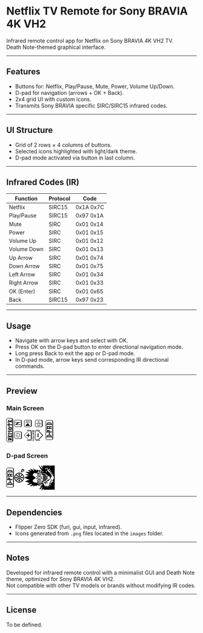 # Netflix TV Remote for Sony BRAVIA 4K VH2

Infrared remote control app for Netflix on Sony BRAVIA 4K VH2 TV.  
Death Note-themed graphical interface.

---

## Features

- Buttons for: Netflix, Play/Pause, Mute, Power, Volume Up/Down.  
- D-pad for navigation (arrows + OK + Back).  
- 2x4 grid UI with custom icons.  
- Transmits Sony BRAVIA specific SIRC/SIRC15 infrared codes.

---

## UI Structure

- Grid of 2 rows × 4 columns of buttons.  
- Selected icons highlighted with light/dark theme.  
- D-pad mode activated via button in last column.

---

## Infrared Codes (IR)

| Function   | Protocol   | Code       |
|------------|------------|------------|
| Netflix    | SIRC15     | 0x1A 0x7C  |
| Play/Pause | SIRC15     | 0x97 0x1A  |
| Mute       | SIRC       | 0x01 0x14  |
| Power      | SIRC       | 0x01 0x15  |
| Volume Up  | SIRC       | 0x01 0x12  |
| Volume Down| SIRC       | 0x01 0x13  |
| Up Arrow   | SIRC       | 0x01 0x74  |
| Down Arrow | SIRC       | 0x01 0x75  |
| Left Arrow | SIRC       | 0x01 0x34  |
| Right Arrow| SIRC       | 0x01 0x33  |
| OK (Enter) | SIRC       | 0x01 0x65  |
| Back       | SIRC15     | 0x97 0x23  |

---

## Usage

- Navigate with arrow keys and select with OK.  
- Press OK on the D-pad button to enter directional navigation mode.  
- Long press Back to exit the app or D-pad mode.  
- In D-pad mode, arrow keys send corresponding IR directional commands.

---

## Preview

### Main Screen

![Main Screen](images/main_screen_128x64.png)

### D-pad Screen

![D-pad Screen](images/dpad_scene_128x64.png)

---

## Dependencies

- Flipper Zero SDK (furi, gui, input, infrared).  
- Icons generated from `.png` files located in the `images` folder.

---

## Notes

Developed for infrared remote control with a minimalist GUI and Death Note theme, optimized for Sony BRAVIA 4K VH2.  
Not compatible with other TV models or brands without modifying IR codes.

---

## License

To be defined.
